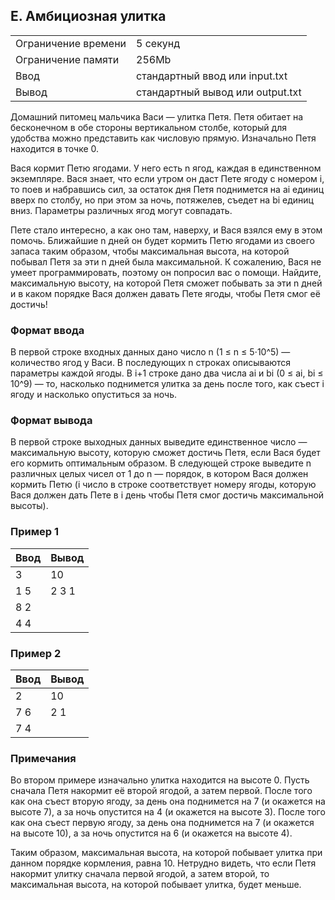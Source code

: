 ## E. Амбициозная улитка

| | |
|------------|------------|
| Ограничение времени | 5 секунд |
| Ограничение памяти |	256Mb |
| Ввод |	стандартный ввод или input.txt |
| Вывод |	стандартный вывод или output.txt |

Домашний питомец мальчика Васи — улитка Петя. Петя обитает на бесконечном в обе стороны вертикальном столбе, который для удобства можно представить как числовую прямую. Изначально Петя находится в точке 0.

Вася кормит Петю ягодами. У него есть n ягод, каждая в единственном экземпляре. Вася знает, что если утром он даст Пете ягоду с номером i, то поев и набравшись сил, за остаток дня Петя поднимется на ai единиц вверх по столбу, но при этом за ночь, потяжелев, съедет на bi единиц вниз. Параметры различных ягод могут совпадать.

Пете стало интересно, а как оно там, наверху, и Вася взялся ему в этом помочь. Ближайшие n дней он будет кормить Петю ягодами из своего запаса таким образом, чтобы максимальная высота, на которой побывал Петя за эти n дней была максимальной. К сожалению, Вася не умеет программировать, поэтому он попросил вас о помощи. Найдите, максимальную высоту, на которой Петя сможет побывать за эти n дней и в каком порядке Вася должен давать Пете ягоды, чтобы Петя смог её достичь!

### Формат ввода
В первой строке входных данных дано число n (1 ≤ n ≤ 5⋅10^5) — количество ягод у Васи. В последующих n строках описываются параметры каждой ягоды. В i+1 строке дано два числа ai и bi (0 ≤ ai, bi ≤ 10^9) — то, насколько поднимется улитка за день после того, как съест i ягоду и насколько опуститься за ночь.

### Формат вывода
В первой строке выходных данных выведите единственное число — максимальную высоту, которую сможет достичь Петя, если Вася будет его кормить оптимальным образом. В следующей строке выведите n различных целых чисел от 1 до n — порядок, в котором Вася должен кормить Петю (i число в строке соответствует номеру ягоды, которую Вася должен дать Пете в i день чтобы Петя смог достичь максимальной высоты).

### Пример 1
| Ввод | Вывод |
| ---- | ----- |
| 3 | 10 |
| 1 5 | 2 3 1 |
| 8 2 |
| 4 4 |

### Пример 2
| Ввод | Вывод |
| ---- | ----- |
| 2 | 10 |
| 7 6 | 2 1 |
| 7 4 |

### Примечания
Во втором примере изначально улитка находится на высоте 0. Пусть сначала Петя накормит её второй ягодой, а затем первой. После того как она съест вторую ягоду, за день она поднимется на 7 (и окажется на высоте 7), а за ночь опустится на 4 (и окажется на высоте 3). После того как она съест первую ягоду, за день она поднимется на 7 (и окажется на высоте 10), а за ночь опустится на 6 (и окажется на высоте 4).

Таким образом, максимальная высота, на которой побывает улитка при данном порядке кормления, равна 10. Нетрудно видеть, что если Петя накормит улитку сначала первой ягодой, а затем второй, то максимальная высота, на которой побывает улитка, будет меньше.
